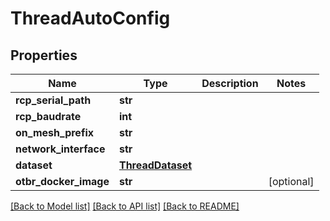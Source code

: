 <!--
 *
 * Copyright (c) 2023 Project CHIP Authors
 *
 * Licensed under the Apache License, Version 2.0 (the "License");
 * you may not use this file except in compliance with the License.
 * You may obtain a copy of the License at
 *
 * http://www.apache.org/licenses/LICENSE-2.0
 *
 * Unless required by applicable law or agreed to in writing, software
 * distributed under the License is distributed on an "AS IS" BASIS,
 * WITHOUT WARRANTIES OR CONDITIONS OF ANY KIND, either express or implied.
 * See the License for the specific language governing permissions and
 * limitations under the License.
-->
# ThreadAutoConfig

## Properties
Name | Type | Description | Notes
------------ | ------------- | ------------- | -------------
**rcp_serial_path** | **str** |  | 
**rcp_baudrate** | **int** |  | 
**on_mesh_prefix** | **str** |  | 
**network_interface** | **str** |  | 
**dataset** | [**ThreadDataset**](ThreadDataset.md) |  | 
**otbr_docker_image** | **str** |  | [optional] 

[[Back to Model list]](../README.md#documentation-for-models) [[Back to API list]](../README.md#documentation-for-api-endpoints) [[Back to README]](../README.md)


